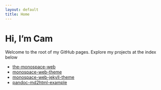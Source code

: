 ```yaml
---
layout: default
title: Home
---
```


# Hi, I’m Cam

Welcome to the root of my GitHub pages. Explore my projects at the index below

- [the-monospace-web](/the-monospace-web)
- [monospace-web-theme](/monospace-web-theme)
- [monospace-web-jekyll-theme](/monospace-web-jekyll-theme)
- [pandoc-md2html-example](/pandoc-md2html-example)
